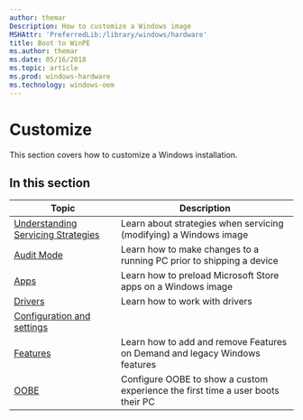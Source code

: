 ```yaml
---
author: themar
Description: How to customize a Windows image
MSHAttr: 'PreferredLib:/library/windows/hardware'
title: Boot to WinPE
ms.author: themar
ms.date: 05/16/2018
ms.topic: article
ms.prod: windows-hardware
ms.technology: windows-oem
---
```


# Customize

This section covers how to customize a Windows installation.

## In this section

| Topic | Description |
|  --- | ---  |
| [Understanding Servicing Strategies](understanding-servicing-strategies.md) | Learn about strategies when servicing (modifying) a Windows image |
| [Audit Mode](audit-mode-overview.md) | Learn how to make changes to a running PC prior to shipping a device |
| [Apps](windows-customize-apps.md) | Learn how to preload Microsoft Store apps on a Windows image |
| [Drivers](device-drivers-and-deployment-overview.md) | Learn how to work with drivers |
| [Configuration and settings](configuration-and-settings.md)
| [Features](windows-features.md) | Learn how to add and remove Features on Demand and legacy Windows features |
| [OOBE](configure-oobexml.md) | Configure OOBE to show a custom experience the first time a user boots their PC |
